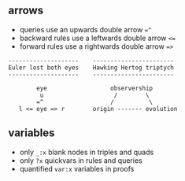 ## arrows

- queries use an upwards double arrow `=^`
- backward rules use a leftwards double arrow `<=`
- forward rules use a rightwards double arrow `=>`

```
--------------------    -----------------------
Euler lost both eyes    Hawking Hertog triptych
--------------------    -----------------------

        eye                  observership
         u                    /        \
        =^                   /          \
   l <= eye => r        origin ------- evolution
```

## variables

- only `_:x` blank nodes in triples and quads
- only `?x` quickvars in rules and queries
- quantified `var:x` variables in proofs

